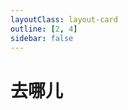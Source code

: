 ```yaml
---
layoutClass: layout-card
outline: [2, 4]
sidebar: false
---
```


# 去哪儿

<script setup>
import ACardLinks from '../.vitepress/components/ACardLinks.vue'

import { TRIP_DATA } from '../.vitepress/data/trip/place'
</script>
<style src="../.vitepress/style/layout-card.scss"></style>

<ACardLinks v-for="{title, items} in TRIP_DATA" :title="title" :items="items"/>
